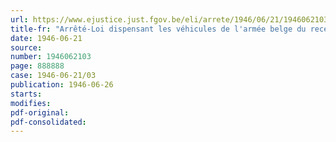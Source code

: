 ```yaml
---
url: https://www.ejustice.just.fgov.be/eli/arrete/1946/06/21/1946062103/justel
title-fr: "Arrêté-Loi dispensant les véhicules de l'armée belge du recensement prévu par l'arrêté-loi du 31 janvier 1945"
date: 1946-06-21
source:
number: 1946062103
page: 888888
case: 1946-06-21/03
publication: 1946-06-26
starts:
modifies:
pdf-original:
pdf-consolidated:
---
```


